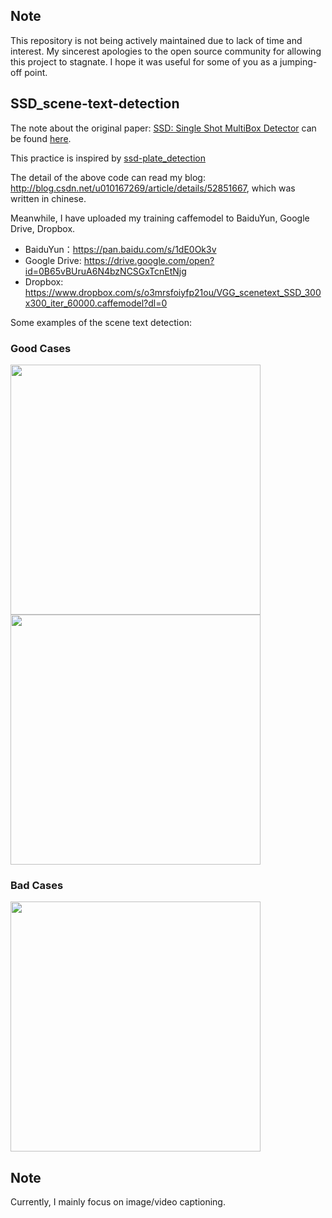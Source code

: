 ## Note
This repository is not being actively maintained due to lack of time and interest. My sincerest apologies to the open source community for allowing this project to stagnate. I hope it was useful for some of you as a jumping-off point.

## SSD_scene-text-detection

The note about the original paper: [SSD: Single Shot MultiBox Detector](https://github.com/weiliu89/caffe/tree/ssd) can be found [here](http://blog.csdn.net/u010167269/article/details/52563573).

This practice is inspired by [ssd-plate_detection](https://github.com/hyh21521038/ssd-plate_detection)

The detail of the above code can read my blog: http://blog.csdn.net/u010167269/article/details/52851667, which was written in chinese.

Meanwhile, I have uploaded my training caffemodel to BaiduYun, Google Drive, Dropbox. 
 - BaiduYun：https://pan.baidu.com/s/1dE0Ok3v
 - Google Drive: https://drive.google.com/open?id=0B65vBUruA6N4bzNCSGxTcnEtNjg
 - Dropbox: https://www.dropbox.com/s/o3mrsfoiyfp21ou/VGG_scenetext_SSD_300x300_iter_60000.caffemodel?dl=0

Some examples of the scene text detection:
### Good Cases

<img src="https://github.com/chenxinpeng/SSD_scene-text-detection/blob/master/test_file/output_101.png" width="400"> <img src="https://github.com/chenxinpeng/SSD_scene-text-detection/blob/master/test_file/output_120.png" width="400">

### Bad Cases
<img src="https://github.com/chenxinpeng/SSD_scene-text-detection/blob/master/test_file/output_104.png" width="400">

## Note
Currently, I mainly focus on image/video captioning.
